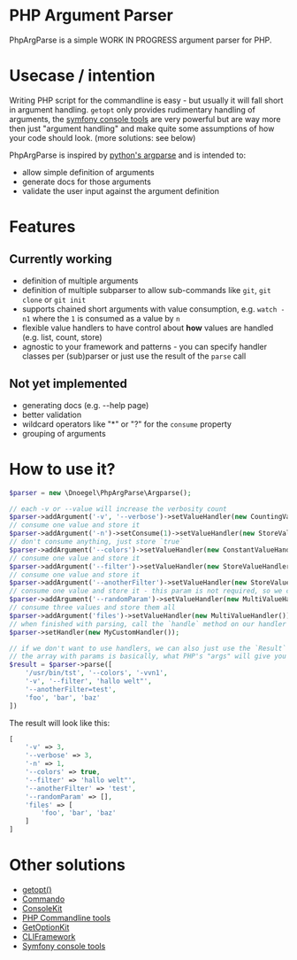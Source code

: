 # PHP Argument Parser
PhpArgParse is a simple WORK IN PROGRESS argument parser for PHP.

# Usecase / intention
Writing PHP script for the commandline is easy - but usually it will fall short in argument
handling. `getopt` only provides rudimentary handling of arguments, the
[symfony console tools](http://symfony.com/doc/current/components/console/introduction.html)
are very powerful but are way more then just "argument handling" and make quite some assumptions
of how your code should look. (more solutions: see below)

PhpArgParse is inspired by [python's argparse](https://docs.python.org/3/library/argparse.html)
and is intended to:

 * allow simple definition of arguments
 * generate docs for those arguments
 * validate the user input against the argument definition

# Features
## Currently working

 * definition of multiple arguments
 * definition of multiple subparser to allow sub-commands like `git`, `git clone` or `git init`
 * supports chained short arguments with value consumption, e.g. `watch -n1` where the `1` is
 consumed as a value by `n`
 * flexible value handlers to have control about **how** values are handled (e.g. list, count, store)
 * agnostic to your framework and patterns - you can specify handler classes per (sub)parser or
 just use the result of the `parse` call

## Not yet implemented

 * generating docs (e.g. --help page)
 * better validation
 * wildcard operators like "*" or "?" for the `consume` property
 * grouping of arguments

# How to use it?

```php
$parser = new \Dnoegel\PhpArgParse\Argparse();

// each -v or --value will increase the verbosity count
$parser->addArgument('-v', '--verbose')->setValueHandler(new CountingValueHandler());
// consume one value and store it
$parser->addArgument('-n')->setConsume(1)->setValueHandler(new StoreValueHandler());
// don't consume anything, just store `true`
$parser->addArgument('--colors')->setValueHandler(new ConstantValueHandler(true));
// consume one value and store it
$parser->addArgument('--filter')->setValueHandler(new StoreValueHandler())->setConsume(1);
// consume one value and store it
$parser->addArgument('--anotherFilter')->setValueHandler(new StoreValueHandler())->setConsume(1);
// consume one value and store it - this param is not required, so we can leave it empty later
$parser->addArgument('--randomParam')->setValueHandler(new MultiValueHandler())->setConsume(1);
// consume three values and store them all
$parser->addArgument('files')->setValueHandler(new MultiValueHandler())->setConsume(3);
// when finished with parsing, call the `handle` method on our handler
$parser->setHandler(new MyCustomHandler());

// if we don't want to use handlers, we can also just use the `Result` object of the `parse` method
// the array with params is basically, what PHP's "args" will give you
$result = $parser->parse([
    '/usr/bin/tst', '--colors', '-vvn1',
    '-v', '--filter', 'hallo welt"',
    '--anotherFilter=test',
    'foo', 'bar', 'baz'
])
```

The result will look like this:

```php
[
    '-v' => 3,
    '--verbose' => 3,
    '-n' => 1,
    '--colors' => true,
    '--filter' => 'hallo welt"',
    '--anotherFilter' => 'test',
    '--randomParam' => [],
    'files' => [
        'foo', 'bar', 'baz'
    ]
]
 ```

# Other solutions

* [getopt()](http://php.net/manual/de/function.getopt.php)
* [Commando](https://github.com/nategood/commando)
* [ConsoleKit](https://github.com/maximebf/ConsoleKit)
* [PHP Commandline tools](https://github.com/wp-cli/php-cli-tools)
* [GetOptionKit](https://github.com/c9s/GetOptionKit)
* [CLIFramework](https://github.com/c9s/CLIFramework)
* [Symfony console tools](http://symfony.com/doc/current/components/console/introduction.html)
